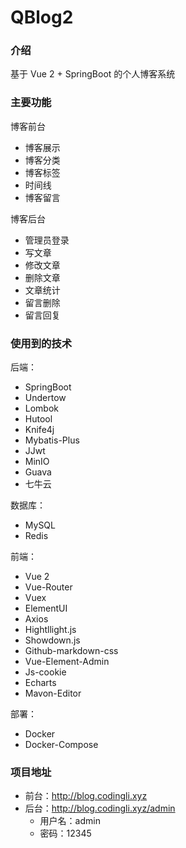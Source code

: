 # QBlog2

### 介绍

基于 Vue 2 + SpringBoot 的个人博客系统

### 主要功能

博客前台
- 博客展示
- 博客分类
- 博客标签
- 时间线
- 博客留言

博客后台
- 管理员登录
- 写文章
- 修改文章
- 删除文章
- 文章统计
- 留言删除
- 留言回复

### 使用到的技术

后端：
- SpringBoot
- Undertow
- Lombok
- Hutool
- Knife4j
- Mybatis-Plus
- JJwt
- MinIO
- Guava
- 七牛云

数据库：
- MySQL
- Redis


前端：
- Vue 2
- Vue-Router
- Vuex
- ElementUI
- Axios
- Hightllight.js
- Showdown.js
- Github-markdown-css
- Vue-Element-Admin
- Js-cookie
- Echarts
- Mavon-Editor


部署：
- Docker
- Docker-Compose

### 项目地址

- 前台：http://blog.codingli.xyz
- 后台：http://blog.codingli.xyz/admin
  - 用户名：admin
  - 密码：12345

